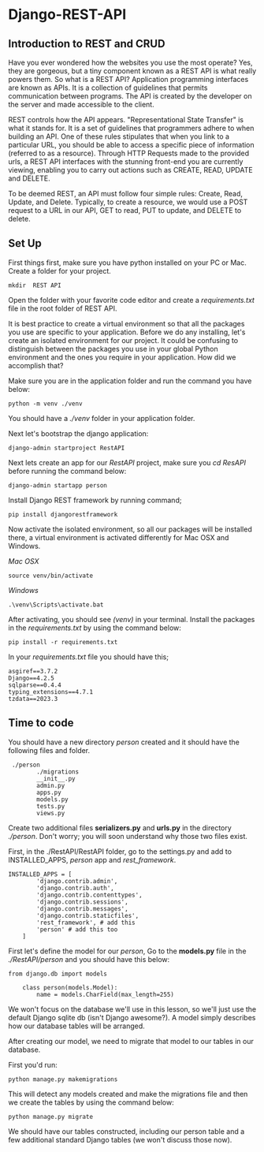 # Django-REST-API
## Introduction to REST and CRUD
Have you ever wondered how the websites you use the most operate? Yes, they are gorgeous, but a tiny component known as a REST API is what really powers them. So what is a REST API? Application programming interfaces are known as APIs. It is a collection of guidelines that permits communication between programs. The API is created by the developer on the server and made accessible to the client. 

REST controls how the API appears. "Representational State Transfer" is what it stands for. It is a set of guidelines that programmers adhere to when building an API. One of these rules stipulates that when you link to a particular URL, you should be able to access a specific piece of information (referred to as a resource). Through HTTP Requests made to the provided urls, a REST API interfaces with the stunning front-end you are currently viewing, enabling you to carry out actions such as CREATE, READ, UPDATE and DELETE.

To be deemed REST, an API must follow four simple rules: Create, Read, Update, and Delete. Typically, to create a resource, we would use a POST request to a URL in our API, GET to read, PUT to update, and DELETE to delete.

## Set Up
First things first, make sure you have python installed on your PC or Mac. 
Create a folder for your project.
```console
mkdir  REST API
```

Open the folder with your favorite code editor and create a _requirements.txt_ file in the root folder of REST API.

It is best practice to create a virtual environment so that all the packages you use are specific to your application. Before we do any installing, let's create an isolated environment for our project. It could be confusing to distinguish between the packages you use in your global Python environment and the ones you require in your application. How did we accomplish that?

Make sure you are in the application folder and run the command you have below:
```console
python -m venv ./venv
```
You should have a _./venv_ folder in your application folder.


Next let's bootstrap the django application:
```console
django-admin startproject RestAPI
```
Next lets create an app for our _RestAPI_ project, make sure you _cd ResAPI_ before running the command below:
```console
django-admin startapp person
```
Install Django REST framework by running command;
```console
pip install djangorestframework
```

Now activate the isolated environment, so all our packages will be installed there, a virtual environment is activated differently for Mac OSX and Windows.

_Mac OSX_
```console
source venv/bin/activate
```

_Windows_
```console
.\venv\Scripts\activate.bat
```
After activating, you should see _(venv)_ in your terminal. Install the packages in the _requirements.txt_ by using the command below:

```console
pip install -r requirements.txt
```

In your _requirements.txt_ file you should have this;
```console
asgiref==3.7.2
Django==4.2.5
sqlparse==0.4.4
typing_extensions==4.7.1
tzdata==2023.3
```


## Time to code
You should have a new directory _person_ created and it should have the following files and folder.

```console
 ./person
        ./migrations
        __init__.py
        admin.py
        apps.py
        models.py
        tests.py
        views.py
```

Create two additional files **serializers.py** and **urls.py** in the directory _./person_.
Don't worry; you will soon understand why those two files exist.

First, in the ./RestAPI/RestAPI folder, go to the settings.py and add to INSTALLED_APPS, _person_ app and _rest_framework_.

```console
INSTALLED_APPS = [
        'django.contrib.admin',
        'django.contrib.auth',
        'django.contrib.contenttypes',
        'django.contrib.sessions',
        'django.contrib.messages',
        'django.contrib.staticfiles',
        'rest_framework', # add this
        'person' # add this too
    ]
```

First let's define the model for our _person_, Go to the **models.py** file in the _./RestAPI/person_ and you should have this below:

```console
from django.db import models

    class person(models.Model):
        name = models.CharField(max_length=255)
```

We won't focus on the database we'll use in this lesson, so we'll just use the default Django sqlite db (isn't Django awesome?). A model simply describes how our database tables will be arranged.

After creating our model, we need to migrate that model to our tables in our database.

First you'd run:

```console
python manage.py makemigrations
```

This will detect any models created and make the migrations file and then we create the tables by using the command below:

```console
python manage.py migrate
```

We should have our tables constructed, including our person table and a few additional standard Django tables (we won't discuss those now).
